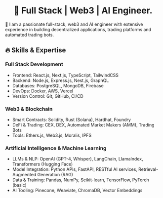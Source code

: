 <h1 align="center">  
   🚀 Full Stack | Web3 | AI Engineer.  
</h1>

👋 I am a passionate full-stack, web3 and AI engineer with extensive experience in building decentralized applications, trading platforms and automated trading bots.

## 🔥 Skills & Expertise

  ### Full Stack Development
  - Frontend: React.js, Next.js, TypeScript, TailwindCSS
  - Backend: Node.js, Express.js, Nest.js, GraphQL
  - Databases: PostgreSQL, MongoDB, Firebase
  - DevOps: Docker, AWS, Vercel
  - Version Control: Git, GitHub, CI/CD

   ### Web3 & Blockchain 
   - Smart Contracts: Solidity, Rust (Solana), Hardhat, Foundry
   - DeFi & Trading: CEX, DEX, Automated Market Makers (AMM), Trading Bots
   - Tools: Ethers.js, Web3.js, Moralis, IPFS
  ### Artificial Intelligence & Machine Learning
   - LLMs & NLP: OpenAI (GPT-4, Whisper), LangChain, LlamaIndex, Transformers (Hugging Face)
   - Model Integration: Python APIs, FastAPI, RESTful AI services, Retrieval-Augmented Generation (RAG)
   - Data & Training: Pandas, NumPy, Scikit-learn, TensorFlow, PyTorch (basic)
   - AI Tooling: Pinecone, Weaviate, ChromaDB, Vector Embeddings

